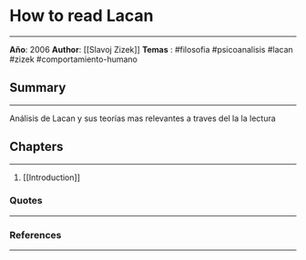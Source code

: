 # How to read Lacan
---
**Año**: 2006
**Author**: [[Slavoj Zizek]]
**Temas** : #filosofia #psicoanalisis #lacan #zizek #comportamiento-humano 

## Summary
---
Análisis de Lacan y sus teorías mas relevantes a traves del la la lectura

## Chapters
---
1. [[Introduction]]

### Quotes
---


### References
---

